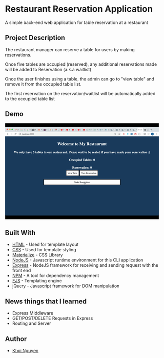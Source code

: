 # Restaurant Reservation Application

A simple back-end web application for table reservation at a restaurant

## Project Description

The restaurant manager can reserve a table for users by making reservations. 

Once five tables are occupied (reserved), any additional reservations made will be added to Reservation (a.k.a waitlist)

Once the user finishes using a table, the admin can go to "view table" and remove it from the occupied table list. 

The first reservation on the reservation/waitlist will be automatically added to the occupied table list

## Demo

![Demo](./demo/start-app.gif)

## Built With

* [HTML](https://developer.mozilla.org/en-US/docs/Web/HTML) - Used for template layout
* [CSS](https://www.w3.org/Style/CSS/Overview.en.html) - Used for template styling
* [Materialize](https://materializecss.com/) - CSS Library
* [NodeJS](https://nodejs.org/en/) - Javascript runtime environment for this CLI application
* [Express](https://expressjs.com/) - NodeJS framework for receiving and sending request with the front end
* [NPM](https://www.npmjs.com/) - A tool for dependency management 
* [EJS](https://ejs.co/) - Templating engine
* [jQuery](https://jquery.com/) - Javascript framework for DOM manipulation

## News things that I learned

* Express Middleware
* GET/POST/DELETE Requests in Express
* Routing and Server

## Author

* [Khoi Nguyen](https://github.com/gh0stl0nely)
